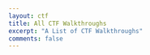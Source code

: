```yaml
---
layout: ctf
title: All CTF Walkthroughs
excerpt: "A List of CTF Walkthroughs"
comments: false
---
```

